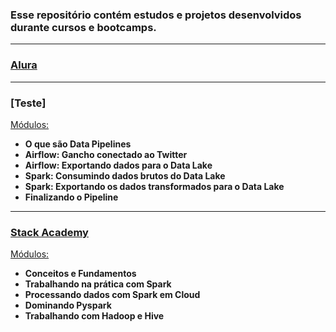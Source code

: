 ### Esse repositório contém estudos e projetos desenvolvidos durante cursos e bootcamps.

- - -
### [Alura](https://cursos.alura.com.br/course/engenharia-dados-apache-airflow)
- - -

### [Teste]

<u> Módulos: </u>
* **O que são Data Pipelines**
* **Airflow: Gancho conectado ao Twitter**
* **Airflow: Exportando dados para o Data Lake**
* **Spark: Consumindo dados brutos do Data Lake**
* **Spark: Exportando os dados transformados para o Data Lake**
* **Finalizando o Pipeline**

- - -
### [Stack Academy](https://stacktecnologias.com.br)

<u> Módulos: </u>
* **Conceitos e Fundamentos**
* **Trabalhando na prática com Spark**
* **Processando dados com Spark em Cloud**
* **Dominando Pyspark**
* **Trabalhando com Hadoop e Hive**

